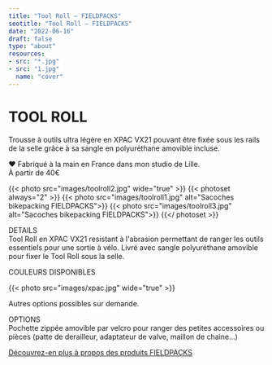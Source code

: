 ```yaml
---
title: "Tool Roll — FIELDPACKS"
seotitle: "Tool Roll — FIELDPACKS"
date: "2022-06-16"
draft: false
type: "about"
resources:
- src: "*.jpg"
- src: "1.jpg"
  name: "cover"
---
```

# TOOL ROLL
Trousse à outils ultra légère en XPAC VX21 pouvant être fixée sous les rails de la selle grâce à sa sangle en polyuréthane amovible incluse.  

♥ Fabriqué à la main en France dans mon studio de Lille.  
À partir de 40€

{{< photo src="images/toolroll2.jpg" wide="true" >}}
{{< photoset always="2" >}} {{< photo src="images/toolroll1.jpg" alt="Sacoches bikepacking FIELDPACKS">}} {{< photo src="images/toolroll3.jpg" alt="Sacoches bikepacking FIELDPACKS">}} {{</ photoset >}}

DETAILS  
Tool Roll en XPAC VX21 resistant à l'abrasion permettant de ranger les outils essentiels pour une sortie à vélo. Livré avec sangle polyuréthane amovible pour fixer le Tool Roll sous la selle.  

COULEURS DISPONIBLES

{{< photo src="images/xpac.jpg" wide="true" >}}

Autres options possibles sur demande.

OPTIONS  
Pochette zippée amovible par velcro pour ranger des petites accessoires ou pièces (patte de derailleur, adaptateur de valve, maillon de chaine...)  

[Découvrez-en plus à propos des produits FIELDPACKS](https://fieldpacks.fr/informations-techniques)   
